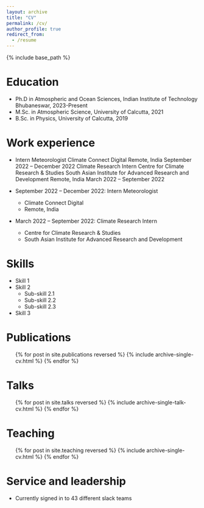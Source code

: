 ```yaml
---
layout: archive
title: "CV"
permalink: /cv/
author_profile: true
redirect_from:
  - /resume
---
```


{% include base_path %}

Education
======
* Ph.D in Atmospheric and Ocean Sciences, Indian Institute of Technology Bhubaneswar, 2023-Present
* M.Sc. in Atmospheric Science, University of Calcutta, 2021
* B.Sc. in Physics, University of Calcutta, 2019

Work experience
======
* Intern Meteorologist
Climate Connect Digital
Remote, India
September 2022 – December 2022
Climate Research Intern
Centre for Climate Research & Studies
South Asian Institute for Advanced Research and Development
Remote, India
March 2022 – September 2022

* September 2022 – December 2022: Intern Meteorologist
  * Climate Connect Digital
  * Remote, India

* March 2022 – September 2022: Climate Research Intern
  * Centre for Climate Research & Studies
  * South Asian Institute for Advanced Research and Development

  
Skills
======
* Skill 1
* Skill 2
  * Sub-skill 2.1
  * Sub-skill 2.2
  * Sub-skill 2.3
* Skill 3

Publications
======
  <ul>{% for post in site.publications reversed %}
    {% include archive-single-cv.html %}
  {% endfor %}</ul>
  
Talks
======
  <ul>{% for post in site.talks reversed %}
    {% include archive-single-talk-cv.html  %}
  {% endfor %}</ul>
  
Teaching
======
  <ul>{% for post in site.teaching reversed %}
    {% include archive-single-cv.html %}
  {% endfor %}</ul>
  
Service and leadership
======
* Currently signed in to 43 different slack teams
